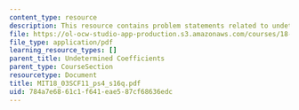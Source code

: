 ```yaml
---
content_type: resource
description: This resource contains problem statements related to undetermined coefficients.
file: https://ol-ocw-studio-app-production.s3.amazonaws.com/courses/18-03sc-differential-equations-fall-2011/784a7e6861c1f641eae587cf68636edc_MIT18_03SCF11_ps4_s16q.pdf
file_type: application/pdf
learning_resource_types: []
parent_title: Undetermined Coefficients
parent_type: CourseSection
resourcetype: Document
title: MIT18_03SCF11_ps4_s16q.pdf
uid: 784a7e68-61c1-f641-eae5-87cf68636edc
---
```

